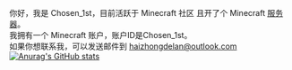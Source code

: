 你好，我是 Chosen_1st，目前活跃于 Minecraft 社区 且开了个 Minecraft [服务器](https://www.rserene.com)。  
我拥有一个 Minecraft 账户，账户ID是Chosen_1st。  
如果你想联系我，可以发送邮件到 haizhongdelan@outlook.com  
[![Anurag's GitHub stats](https://github-readme-stats.vercel.app/api?username=Chosen-1st&count_private=true&show_icons=true&theme=tokyonight)](https://GitHub.com/Chosen-1st)
